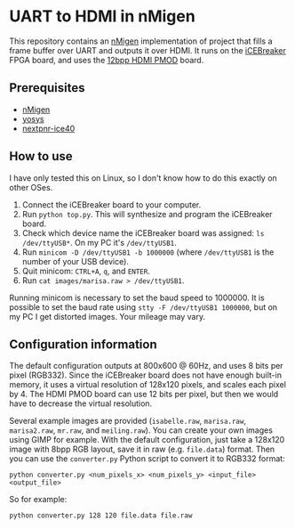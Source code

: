 # UART to HDMI in nMigen

This repository contains an [nMigen](https://github.com/nmigen/nmigen) implementation of project that fills a frame buffer over UART and outputs it over HDMI. It runs on the [iCEBreaker](https://1bitsquared.com/collections/fpga/products/icebreaker) FPGA board, and uses the [12bpp HDMI PMOD](https://1bitsquared.com/collections/fpga/products/pmod-digital-video-interface) board.

## Prerequisites
* [nMigen](https://github.com/nmigen/nmigen)
* [yosys](https://github.com/YosysHQ/yosys)
* [nextpnr-ice40](https://github.com/YosysHQ/nextpnr)

## How to use
I have only tested this on Linux, so I don't know how to do this exactly on other OSes.

1. Connect the iCEBreaker board to your computer.
2. Run `python top.py`. This will synthesize and program the iCEBreaker board.
3. Check which device name the iCEBreaker board was assigned: `ls /dev/ttyUSB*`. On my PC it's `/dev/ttyUSB1`.
3. Run `minicom -D /dev/ttyUSB1 -b 1000000` (where `/dev/ttyUSB1` is the number of your USB device).
4. Quit minicom: `CTRL+A`, `q`, and `ENTER`.
5. Run `cat images/marisa.raw > /dev/ttyUSB1`.

Running minicom is necessary to set the baud speed to 1000000. It is possible to set the baud rate using `stty -F /dev/ttyUSB1 1000000`, but on my PC I get distorted images. Your mileage may vary.

## Configuration information
The default configuration outputs at 800x600 @ 60Hz, and uses 8 bits per pixel (RGB332). Since the iCEBreaker board does not have enough built-in memory, it uses a virtual resolution of 128x120 pixels, and scales each pixel by 4. The HDMI PMOD board can use 12 bits per pixel, but then we would have to decrease the virtual resolution.

Several example images are provided (`isabelle.raw`, `marisa.raw`, `marisa2.raw`, `mr.raw`, and `meiling.raw`). You can create your own images using GIMP for example. With the default configuration, just take a 128x120 image with 8bpp RGB layout, save it in raw (e.g. `file.data`) format. Then you can use the `converter.py` Python script to convert it to RGB332 format:

`python converter.py <num_pixels_x> <num_pixels_y> <input_file> <output_file>`

So for example:

`python converter.py 128 120 file.data file.raw`
